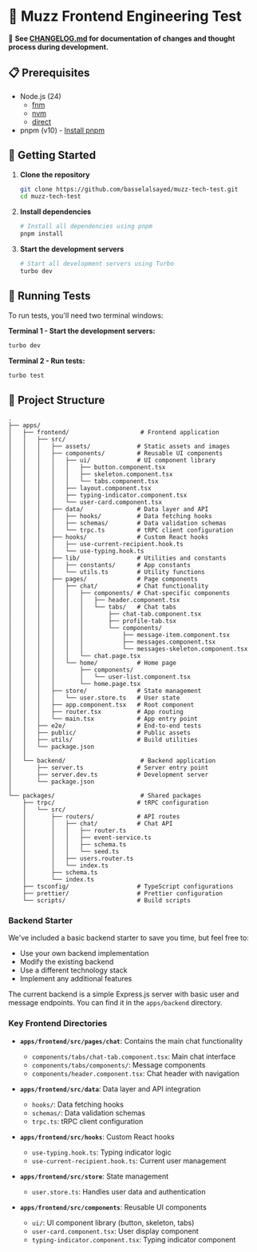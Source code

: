 # 🧪 Muzz Frontend Engineering Test

📝 **See [CHANGELOG.md](./CHANGELOG.md) for documentation of changes and thought process during development.**

## 📋 Prerequisites

- Node.js (24)
  - [fnm](https://github.com/Schniz/fnm)
  - [nvm](https://github.com/nvm-sh/nvm)
  - [direct](https://nodejs.org/en/download)
- pnpm (v10) - [Install pnpm](https://pnpm.io/installation)

## 🚀 Getting Started

1. **Clone the repository**

   ```bash
   git clone https://github.com/basselalsayed/muzz-tech-test.git
   cd muzz-tech-test
   ```

1. **Install dependencies**

   ```bash
   # Install all dependencies using pnpm
   pnpm install
   ```

1. **Start the development servers**
   ```bash
   # Start all development servers using Turbo
   turbo dev
   ```

## 🧪 Running Tests

To run tests, you'll need two terminal windows:

**Terminal 1 - Start the development servers:**

```bash
turbo dev
```

**Terminal 2 - Run tests:**

```bash
turbo test
```

## 📁 Project Structure

```
.
├── apps/
│   ├── frontend/                    # Frontend application
│   │   ├── src/
│   │   │   ├── assets/             # Static assets and images
│   │   │   ├── components/         # Reusable UI components
│   │   │   │   ├── ui/             # UI component library
│   │   │   │   │   ├── button.component.tsx
│   │   │   │   │   ├── skeleton.component.tsx
│   │   │   │   │   └── tabs.component.tsx
│   │   │   │   ├── layout.component.tsx
│   │   │   │   ├── typing-indicator.component.tsx
│   │   │   │   └── user-card.component.tsx
│   │   │   ├── data/               # Data layer and API
│   │   │   │   ├── hooks/          # Data fetching hooks
│   │   │   │   ├── schemas/        # Data validation schemas
│   │   │   │   └── trpc.ts         # tRPC client configuration
│   │   │   ├── hooks/              # Custom React hooks
│   │   │   │   ├── use-current-recipient.hook.ts
│   │   │   │   └── use-typing.hook.ts
│   │   │   ├── lib/                # Utilities and constants
│   │   │   │   ├── constants/      # App constants
│   │   │   │   └── utils.ts        # Utility functions
│   │   │   ├── pages/              # Page components
│   │   │   │   ├── chat/           # Chat functionality
│   │   │   │   │   ├── components/ # Chat-specific components
│   │   │   │   │   │   ├── header.component.tsx
│   │   │   │   │   │   └── tabs/   # Chat tabs
│   │   │   │   │   │       ├── chat-tab.component.tsx
│   │   │   │   │   │       ├── profile-tab.tsx
│   │   │   │   │   │       └── components/
│   │   │   │   │   │           ├── message-item.component.tsx
│   │   │   │   │   │           ├── messages.component.tsx
│   │   │   │   │   │           └── messages-skeleton.component.tsx
│   │   │   │   │   └── chat.page.tsx
│   │   │   │   └── home/           # Home page
│   │   │   │       ├── components/
│   │   │   │       │   └── user-list.component.tsx
│   │   │   │       └── home.page.tsx
│   │   │   ├── store/              # State management
│   │   │   │   └── user.store.ts   # User state
│   │   │   ├── app.component.tsx   # Root component
│   │   │   ├── router.tsx          # App routing
│   │   │   └── main.tsx            # App entry point
│   │   ├── e2e/                    # End-to-end tests
│   │   ├── public/                 # Public assets
│   │   ├── utils/                  # Build utilities
│   │   └── package.json
│   │
│   └── backend/                     # Backend application
│       ├── server.ts               # Server entry point
│       ├── server.dev.ts           # Development server
│       └── package.json
│
└── packages/                        # Shared packages
    ├── trpc/                       # tRPC configuration
    │   └── src/
    │       ├── routers/            # API routes
    │       │   ├── chat/           # Chat API
    │       │   │   ├── router.ts
    │       │   │   ├── event-service.ts
    │       │   │   ├── schema.ts
    │       │   │   └── seed.ts
    │       │   ├── users.router.ts
    │       │   └── index.ts
    │       ├── schema.ts
    │       └── index.ts
    ├── tsconfig/                   # TypeScript configurations
    ├── prettier/                   # Prettier configuration
    └── scripts/                    # Build scripts
```

### Backend Starter

We've included a basic backend starter to save you time, but feel free to:

- Use your own backend implementation
- Modify the existing backend
- Use a different technology stack
- Implement any additional features

The current backend is a simple Express.js server with basic user and message endpoints. You can find it in the `apps/backend` directory.

### Key Frontend Directories

- **`apps/frontend/src/pages/chat`**: Contains the main chat functionality
  - `components/tabs/chat-tab.component.tsx`: Main chat interface
  - `components/tabs/components/`: Message components
  - `components/header.component.tsx`: Chat header with navigation

- **`apps/frontend/src/data`**: Data layer and API integration
  - `hooks/`: Data fetching hooks
  - `schemas/`: Data validation schemas
  - `trpc.ts`: tRPC client configuration

- **`apps/frontend/src/hooks`**: Custom React hooks
  - `use-typing.hook.ts`: Typing indicator logic
  - `use-current-recipient.hook.ts`: Current user management

- **`apps/frontend/src/store`**: State management
  - `user.store.ts`: Handles user data and authentication

- **`apps/frontend/src/components`**: Reusable UI components
  - `ui/`: UI component library (button, skeleton, tabs)
  - `user-card.component.tsx`: User display component
  - `typing-indicator.component.tsx`: Typing indicator component
